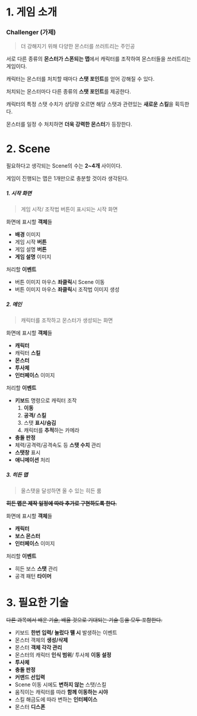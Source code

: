 # 1. 게임 소개

### Challenger (가제)

> 더 강해지기 위해 다양한 몬스터를 쓰러트리는 주인공

서로 다른 종류의 **몬스터가 스폰되는 맵**에서 캐릭터를 조작하여 몬스터들을 쓰러트리는 게임이다.

캐릭터는 몬스터를 처치할 때마다 **스탯 포인트**를 얻어 강해질 수 있다.

처치되는 몬스터마다 다른 종류의 **스탯 포인트**를 제공한다.

캐릭터의 특정 스탯 수치가 상당량 오르면 해당 스탯과 관련있는 **새로운 스킬**을 획득한다.

몬스터를 일정 수 처치하면 **더욱 강력한 몬스터**가 등장한다.



# 2. Scene

필요하다고 생각되는 Scene의 수는 **2~4개** 사이이다.

게임이 진행되는 맵은 1개만으로 충분할 것이라 생각된다.



##### 1. 시작 화면

> 게임 시작/ 조작법 버튼이 표시되는 시작 화면

화면에 표시할 **객체**들

- **배경** 이미지
- 게임 시작 **버튼**
- 게임 설명 **버튼**
- **게임 설명** 이미지

처리할 **이벤트**

- 버튼 이미지 마우스 **좌클릭**시 Scene 이동
- 버튼 이미지 마우스 **좌클릭**시 조작법 이미지 생성

##### 2. 메인

> 캐릭터를 조작하고 몬스터가 생성되는 화면

화면에 표시할 **객체**들

- **캐릭터**
- 캐릭터 **스킬**
- **몬스터**
- **투사체**
- **인터페이스** 이미지

처리할 **이벤트**

- **키보드** 명령으로 캐릭터 조작
  1. **이동**
  2. **공격/ 스킬**
  3. 스탯 **표시/숨김**
  4. 캐릭터를 **추적**하는 카메라
- **충돌 판정**
- 체력/공격력/공격속도 등 **스탯 수치** 관리
- **스탯창** 표시
- **애니메이션** 처리

##### 3. 히든 맵

> 올스탯을 달성하면 올 수 있는 히든 룸

**~~히든 맵은 제작 일정에 따라 추가로 구현하도록 한다.~~**

화면에 표시할 **객체**들

- **캐릭터**
- **보스 몬스터**
- **인터페이스** 이미지

처리할 **이벤트**

- 히든 보스 **스탯** 관리
- 공격 패턴 **타이머**



# 3. 필요한 기술

~~다른 과목에서 배운 기술, 배울 것으로 기대되는 기술 등을 모두 포함한다.~~



- 키보드 **한번 입력/ 눌렀다 뗄 시** 발생하는 이벤트
- 몬스터 객체의 **생성/삭제**
- 몬스터 **객체 각각 관리**
- 몬스터의 캐릭터 **인식 범위**/ 투사체 **이동 설정**
- **투사체**
- **충돌 판정**
- **커맨드 선입력**
- Scene 이동 시에도 **변하지 않는** 스탯/스킬
- 움직이는 캐릭터를 따라 **함께 이동하는 시야**
- 스킬 해금도에 따라 변하는 **인터페이스**
- 몬스터 **디스폰**